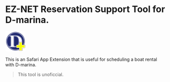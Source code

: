 # EZ-NET Reservation Support Tool for D-marina.

![D-marina-EasyToReserve](Resources/README/Icon.png)

This is an Safari App Extension that is useful for scheduling a boat rental with D-marina.

> This tool is unoficcial.

